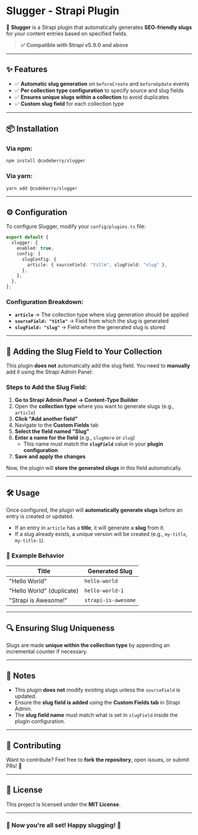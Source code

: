 # **Slugger - Strapi Plugin**  
🚀 **Slugger** is a Strapi plugin that automatically generates **SEO-friendly slugs** for your content entries based on specified fields.  

> **✅ Compatible with Strapi v5.9.0 and above**  

---

## **✨ Features**  
- ✅ **Automatic slug generation** on `beforeCreate` and `beforeUpdate` events  
- ✅ **Per collection type configuration** to specify source and slug fields  
- ✅ **Ensures unique slugs within a collection** to avoid duplicates  
- ✅ **Custom slug field** for each collection type  

---

## **📦 Installation**  

### **Via npm:**  
```sh
npm install @codeberry/slugger
```

### **Via yarn:**  
```sh
yarn add @codeberry/slugger
```

---

## **⚙️ Configuration**  

To configure Slugger, modify your `config/plugins.ts` file:  

```ts
export default {
  slugger: {
    enabled: true,
    config: {
      slugConfig: {
        article: { sourceField: "title", slugField: "slug" },
      },
    },
  },
};
```

### **Configuration Breakdown:**  
- **`article`** → The collection type where slug generation should be applied  
- **`sourceField: "title"`** → Field from which the slug is generated  
- **`slugField: "slug"`** → Field where the generated slug is stored  

---

## **🔧 Adding the Slug Field to Your Collection**  

This plugin **does not** automatically add the slug field. You need to **manually** add it using the Strapi Admin Panel:  

### **Steps to Add the Slug Field:**  
1. **Go to Strapi Admin Panel → Content-Type Builder**  
2. Open the **collection type** where you want to generate slugs (e.g., `article`)  
3. **Click "Add another field"**  
4. Navigate to the **Custom Fields** tab  
5. **Select the field named "Slug"**  
6. **Enter a name for the field** (e.g., `slugHere` or `slug`)  
   - This name must match the **`slugField`** value in your **plugin configuration**  
7. **Save and apply the changes**  

Now, the plugin will **store the generated slugs** in this field automatically.

---

## **🛠 Usage**  

Once configured, the plugin will **automatically generate slugs** before an entry is created or updated.  

- If an entry in `article` has a **title**, it will generate a **slug** from it.  
- If a slug already exists, a unique version will be created (e.g., `my-title`, `my-title-1`).  

### **📌 Example Behavior**  

| Title                      | Generated Slug         |
|----------------------------|------------------------|
| "Hello World"              | `hello-world`          |
| "Hello World" (duplicate)  | `hello-world-1`        |
| "Strapi is Awesome!"       | `strapi-is-awesome`    |

---

## **🔍 Ensuring Slug Uniqueness**  

Slugs are made **unique within the collection type** by appending an incremental counter if necessary.

---

## **📝 Notes**  
- This plugin **does not** modify existing slugs unless the `sourceField` is updated.  
- Ensure the **slug field is added** using the **Custom Fields tab** in Strapi Admin.  
- The **slug field name** must match what is set in `slugField` inside the plugin configuration.  

---

## **🤝 Contributing**  

Want to contribute? Feel free to **fork the repository**, open issues, or submit PRs! 🚀  

---

## **📄 License**  

This project is licensed under the **MIT License**.  

---

### **🎉 Now you're all set! Happy slugging! 🚀**
